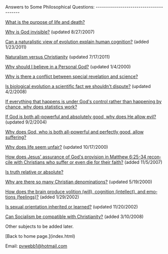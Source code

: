  <head> <meta content="IE=9" http-equiv="X-UA-Compatible"></meta> <title>(PVW) Answers to some philosophical questions </title> <link href="css/page_style.css" rel="stylesheet" type="text/css"></link> <script src="js/include.js" type="text/javascript"></script> <meta content="20020114;17355210" name="CREATED"></meta> <meta content="Perry Webb" name="CHANGEDBY"></meta> <meta content="20020129;19480137" name="CHANGED"></meta>  </head><body lang="EN-US"><div class="page_style"> <a name="top"></a>Answers to Some Philosophical Questions:
----------------------------------------

[What is the purpose of life and death?](death.html)

[Why is God invisible?](invisible.html) (updated 8/27/2007)

[Can a naturalistic view of evolution explain human cognition?](Godisinvolved.html) (added 1/23/2011)

[Naturalism versus Christianity](naturalism.html) (updated 7/17/2011)

[Why should I believe in a Personal God?](argfromfree.html) (updated 1/4/2000)

[Why is there a conflict between special revelation and science?](science.html)

[Is biological evolution a scientific fact we shouldn't dispute?](evolution.html) (updated 4/2/2008)

[If everything that happens is under God's control rather than happening by chance, why does statistics work?](statistics.html)

[If God is both all-powerful and absolutely good, why does He allow evil?](evil.html) (updated 9/2/2004)

[Why does God, who is both all-powerful and perfectly good, allow suffering?](suffering.html)

[Why does life seem unfair?](notfair.html) (updated 10/17/2000)

[How does Jesus' assurance of God's provision in Matthew 6:25-34 reconcile with Christians who suffer or even die for their faith?](martyr.html) (added 11/5/2007)

[Is truth relative or absolute?](absolute.html)

[Why are there so many Christian denominations?](denominations.html) (updated 5/19/2000)

[How does the brain produce volition (will), cognition (intellect), and emotions (feelings)?](mindinbrain.html) (added 1/29/2002)

[Is sexual orientation inherited or learned?](sexualorientation.html) (updated 11/20/2002)

[Can Socialism be compatible with Christianity?](communism.html) (added 3/10/2008)

Other subjects to be added later.

 </div>
 [Back to home page.](index.html)

Email: [pvwebb1@hotmail.com](mailto:pvwebb1@hotmail.com)

